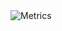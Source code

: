 <img alt="Metrics" src="https://github.com/diamondburned/diamondburned/blob/master/github-metrics.svg">
